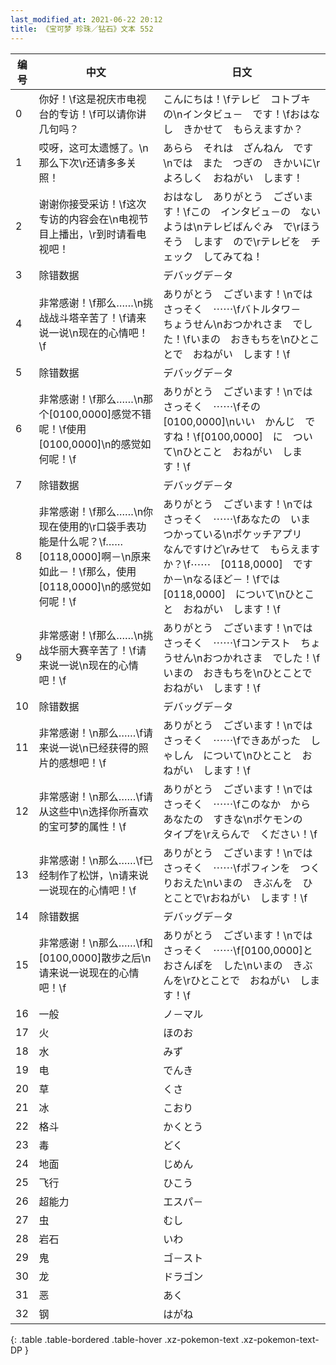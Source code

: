```yaml
---
last_modified_at: 2021-06-22 20:12
title: 《宝可梦 珍珠／钻石》文本 552
---
```

| 编号 | 中文 | 日文 |
| ---- | ---- | ---- |
| 0 | 你好！\f这是祝庆市电视台的专访！\f可以请你讲几句吗？ | こんにちは！\fテレビ　コトブキ　の\nインタビュ－　です！\fおはなし　きかせて　もらえますか？ |
| 1 | 哎呀，这可太遗憾了。\n那么下次\r还请多多关照！ | あらら　それは　ざんねん　です\nでは　また　つぎの　きかいに\rよろしく　おねがい　します！ |
| 2 | 谢谢你接受采访！\f这次专访的内容会在\n电视节目上播出，\r到时请看电视吧！ | おはなし　ありがとう　ございます！\fこの　インタビュ－の　ないようは\nテレビばんぐみ　で\rほうそう　します　ので\rテレビを　チェック　してみてね！ |
| 3 | 除错数据 | デバッグデ－タ |
| 4 | 非常感谢！\f那么……\n挑战战斗塔辛苦了！\f请来说一说\n现在的心情吧！\f | ありがとう　ございます！\nでは　さっそく　⋯⋯\fバトルタワ－　ちょうせん\nおつかれさま　でした！\fいまの　おきもちを\nひとことで　おねがい　します！\f |
| 5 | 除错数据 | デバッグデ－タ |
| 6 | 非常感谢！\f那么……\n那个[0100,0000]感觉不错呢！\f使用[0100,0000]\n的感觉如何呢！\f | ありがとう　ございます！\nでは　さっそく　⋯⋯\fその　[0100,0000]\nいい　かんじ　ですね！\f[0100,0000]　に　ついて\nひとこと　おねがい　します！\f |
| 7 | 除错数据 | デバッグデ－タ |
| 8 | 非常感谢！\f那么……\n你现在使用的\r口袋手表功能是什么呢？\f……[0118,0000]啊－\n原来如此－！\f那么，使用[0118,0000]\n的感觉如何呢！\f | ありがとう　ございます！\nでは　さっそく　⋯⋯\fあなたの　いま　つかっている\nポケッチアプリ　なんですけど\rみせて　もらえますか？\f⋯⋯　[0118,0000]　ですか－\nなるほど－！\fでは　[0118,0000]　について\nひとこと　おねがい　します！\f |
| 9 | 非常感谢！\f那么……\n挑战华丽大赛辛苦了！\f请来说一说\n现在的心情吧！\f | ありがとう　ございます！\nでは　さっそく　⋯⋯\fコンテスト　ちょうせん\nおつかれさま　でした！\fいまの　おきもちを\nひとことで　おねがい　します！\f |
| 10 | 除错数据 | デバッグデ－タ |
| 11 | 非常感谢！\n那么……\f请来说一说\n已经获得的照片的感想吧！\f | ありがとう　ございます！\nでは　さっそく　⋯⋯\fできあがった　しゃしん　について\nひとこと　おねがい　します！\f |
| 12 | 非常感谢！\n那么……\f请从这些中\n选择你所喜欢的宝可梦的属性！\f | ありがとう　ございます！\nでは　さっそく　⋯⋯\fこのなか　から　あなたの　すきな\nポケモンの　タイプを\rえらんで　ください！\f |
| 13 | 非常感谢！\n那么……\f已经制作了松饼，\n请来说一说现在的心情吧！\f | ありがとう　ございます！\nでは　さっそく　⋯⋯\fポフィンを　つくりおえた\nいまの　きぶんを　ひとことで\rおねがい　します！\f |
| 14 | 除错数据 | デバッグデ－タ |
| 15 | 非常感谢！\n那么……\f和[0100,0000]散步之后\n请来说一说现在的心情吧！\f | ありがとう　ございます！\nでは　さっそく　⋯⋯\f[0100,0000]と　おさんぽを　した\nいまの　きぶんを\rひとことで　おねがい　します！\f |
| 16 | 一般 | ノ－マル |
| 17 | 火 | ほのお |
| 18 | 水 | みず |
| 19 | 电 | でんき |
| 20 | 草 | くさ |
| 21 | 冰 | こおり |
| 22 | 格斗 | かくとう |
| 23 | 毒 | どく |
| 24 | 地面 | じめん |
| 25 | 飞行 | ひこう |
| 26 | 超能力 | エスパ－ |
| 27 | 虫 | むし |
| 28 | 岩石 | いわ |
| 29 | 鬼 | ゴ－スト |
| 30 | 龙 | ドラゴン |
| 31 | 恶 | あく |
| 32 | 钢 | はがね |
{: .table .table-bordered .table-hover .xz-pokemon-text .xz-pokemon-text-DP }